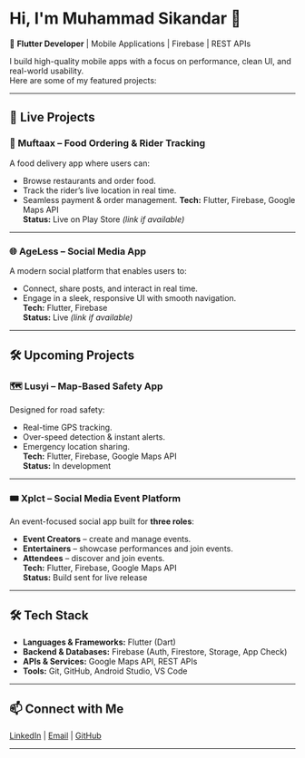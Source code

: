 # Hi, I'm Muhammad Sikandar 👋

🚀 **Flutter Developer** | Mobile Applications | Firebase | REST APIs

I build high-quality mobile apps with a focus on performance, clean UI, and real-world usability.  
Here are some of my featured projects:

---

## 📱 Live Projects

### 🍔 Muftaax – Food Ordering & Rider Tracking
A food delivery app where users can:
- Browse restaurants and order food.
- Track the rider’s live location in real time.
- Seamless payment & order management.
**Tech:** Flutter, Firebase, Google Maps API  
**Status:** Live on Play Store *(link if available)*

---

### 🌐 AgeLess – Social Media App
A modern social platform that enables users to:
- Connect, share posts, and interact in real time.
- Engage in a sleek, responsive UI with smooth navigation.  
**Tech:** Flutter, Firebase  
**Status:** Live *(link if available)*

---

## 🛠 Upcoming Projects

### 🗺 Lusyi – Map-Based Safety App
Designed for road safety:
- Real-time GPS tracking.
- Over-speed detection & instant alerts.
- Emergency location sharing.  
**Tech:** Flutter, Firebase, Google Maps API  
**Status:** In development

---

### 🎟 Xplct – Social Media Event Platform
An event-focused social app built for **three roles**:
- **Event Creators** – create and manage events.
- **Entertainers** – showcase performances and join events.
- **Attendees** – discover and join events.  
**Tech:** Flutter, Firebase, Google Maps API  
**Status:** Build sent for live release

---

## 🛠 Tech Stack
- **Languages & Frameworks:** Flutter (Dart)
- **Backend & Databases:** Firebase (Auth, Firestore, Storage, App Check)
- **APIs & Services:** Google Maps API, REST APIs
- **Tools:** Git, GitHub, Android Studio, VS Code

---

## 📫 Connect with Me
[LinkedIn](your-link) | [Email](mailto:youremail@example.com) | [GitHub](https://github.com/yourusername)

---

<!--
**mhSikandar/mhsikandar** is a ✨ _special_ ✨ repository because its `README.md` (this file) appears on your GitHub profile.

Here are some ideas to get you started:

- 🔭 I’m currently working on ...
- 🌱 I’m currently learning ...
- 👯 I’m looking to collaborate on ...
- 🤔 I’m looking for help with ...
- 💬 Ask me about ...
- 📫 How to reach me: ...
- 😄 Pronouns: ...
- ⚡ Fun fact: ...
-->
